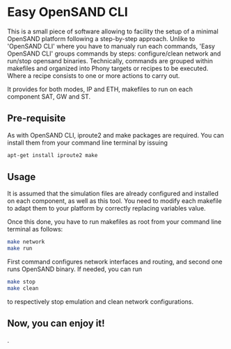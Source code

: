# Easy OpenSAND CLI

This is a small piece of software allowing to facility the setup of a minimal OpenSAND platform following a step-by-step approach. 
Unlike to 'OpenSAND CLI' where you have to manualy run each commands, 'Easy OpenSAND CLI' groups commands by steps: configure/clean network and run/stop opensand binaries.
Technically, commands are grouped within makefiles and organized into Phony targets or recipes to be executed. Where a recipe consists to one or more actions to carry out.

It provides for both modes, IP and ETH, makefiles to run on each component SAT, GW and ST. 

## Pre-requisite

As with OpenSAND CLI, iproute2 and make packages are required. You can install them from your command line terminal by issuing
```bash
apt-get install iproute2 make
```

## Usage
It is assumed that the simulation files are already configured and installed on each component, as well as this tool.
You need to modify each makefile to adapt them to your platform by correctly replacing variables value.

Once this done, you have to run makefiles as root from your command line terminal as follows:
```bash
make network
make run
```
First command configures network interfaces and routing, and second one runs OpenSAND binary.
If needed, you can run 

```bash
make stop
make clean
```
to respectively stop emulation and clean network configurations.

## Now, you can enjoy it! 
.
